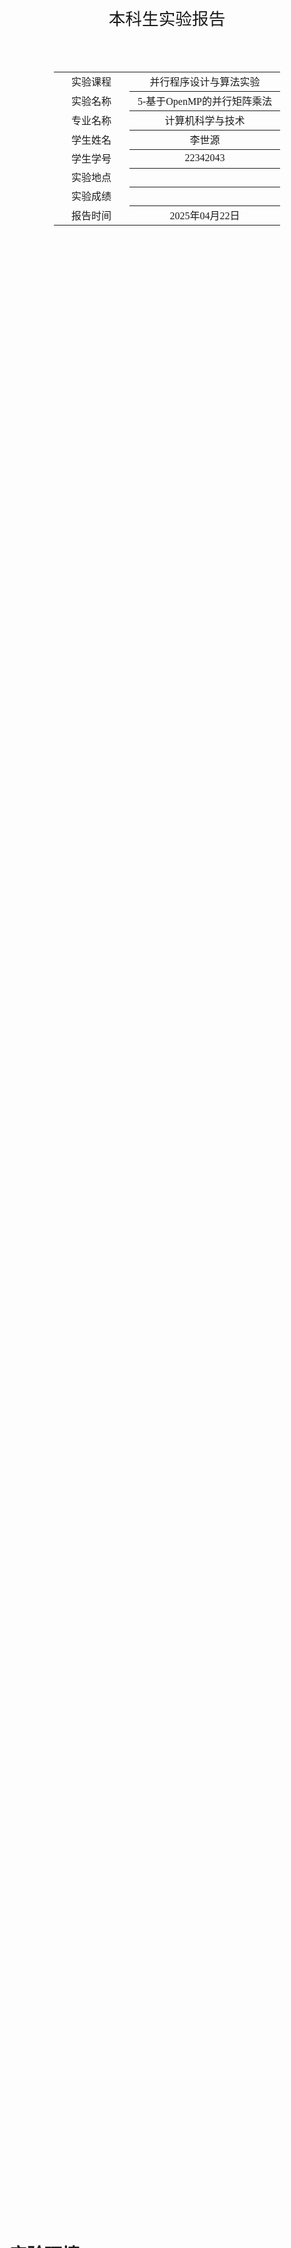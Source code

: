 <div class="cover" style="page-break-after:always;font-family:方正公文仿宋;width:100%;height:100%;border:none;margin: 0 auto;text-align:center;">
    <div style="width:50%;margin: 0 auto;height:0;padding-bottom:10%;">
        </br>
        <img src="../sysu-name.png" alt="校名" style="width:100%;"/>
    </div>
    </br></br>
    <div style="width:40%;margin: 0 auto;height:0;padding-bottom:40%;">
        <img src="../sysu.png" alt="校徽" style="width:100%;"/>
    </div>
		</br></br></br>
    <span style="font-family:华文黑体Bold;text-align:center;font-size:20pt;margin: 10pt auto;line-height:30pt;">本科生实验报告</span>
    </br>
    </br>
    <table style="border:none;text-align:center;width:72%;font-family:仿宋;font-size:14px; margin: 0 auto;">
    <tbody style="font-family:方正公文仿宋;font-size:12pt;">
        <tr style="font-weight:normal;"> 
            <td style="width:20%;text-align:center;">实验课程</td>
            <td style="width:40%;font-weight:normal;border-bottom: 1px solid;text-align:center;font-family:华文仿宋">并行程序设计与算法实验</td>
      </tr>
        <tr style="font-weight:normal;"> 
            <td style="width:20%;text-align:center;">实验名称</td>
            <td style="width:40%;font-weight:normal;border-bottom: 1px solid;text-align:center;font-family:华文仿宋">5-基于OpenMP的并行矩阵乘法</td>
      </tr>
        <tr style="font-weight:normal;"> 
            <td style="width:20%;text-align:center;">专业名称</td>
            <td style="width:40%;font-weight:normal;border-bottom: 1px solid;text-align:center;font-family:华文仿宋">计算机科学与技术</td>
      </tr>
        <tr style="font-weight:normal;"> 
            <td style="width:20%;text-align:center;">学生姓名</td>
            <td style="width:40%;font-weight:normal;border-bottom: 1px solid;text-align:center;font-family:华文仿宋">李世源</td>
      </tr>
        <tr style="font-weight:normal;"> 
            <td style="width:20%;text-align:center;">学生学号</td>
            <td style="width:40%;font-weight:normal;border-bottom: 1px solid;text-align:center;font-family:华文仿宋">22342043</td>
      </tr>
        <tr style="font-weight:normal;"> 
            <td style="width:20%;text-align:center;">实验地点</td>
            <td style="width:40%;font-weight:normal;border-bottom: 1px solid;text-align:center;font-family:华文仿宋"></td>
      </tr>
        <tr style="font-weight:normal;"> 
            <td style="width:20%;text-align:center;">实验成绩</td>
            <td style="width:40%;font-weight:normal;border-bottom: 1px solid;text-align:center;font-family:华文仿宋"></td>
      </tr>
      <tr style="font-weight:normal;"> 
            <td style="width:20%;text-align:center;">报告时间</td>
            <td style="width:40%;font-weight:normal;border-bottom: 1px solid;text-align:center;font-family:华文仿宋">2025年04月22日</td>
      </tr>
    </tbody>              
    </table>
</div>


<!-- 注释语句：导出PDF时会在这里分页，使用 Typora Newsprint 主题放大 125% -->



# 实验环境

我的测试平台处理器是 Intel Xeon E7 处理器，单槽 16 核，Intel 给出的性能信息如下：

| Processor Group                                              | GFLOPS | APP     |
| ------------------------------------------------------------ | ------ | ------- |
| Intel® Xeon® Processor E7-4830 v3 (30M Cache, 2.10 GHz) E7-4830V3 | 403.2  | 0.12096 |

# 代码介绍

- `test1` 目录下为   实现。
- `test2` 目录下为   实现。

`Makefile` 中定义了开发、构建、测试，使用如下：

```shell
# 生成 LSP 配置文件，本实验不需要链接所以这个不太需要
make dev

# 只构建不测试
make build

# 运行全部测试
make test1  # 基于 OpenMP 的通用矩阵乘法
make test2  # 基于 Pthreads 的模拟 OpenMP 机制的通用矩阵乘法

# 单独运行程序
./build/test1  # 基于 OpenMP 的通用矩阵乘法
./build/test2  # 基于 Pthreads 的模拟 OpenMP 机制的通用矩阵乘法

# 清空已构建内容(build 目录)
make clean
```

使用 jupyter notebook 脚本 `draw.ipynb` 根据 `make test1` 和 `make test2`输出的结果 (`build/result.md`) 画图，直观展示测试结果随相关参数的变化情况。实验报告中的曲线图由该脚本生成。

# 1. OpenMP通用矩阵乘法

## 实验要求

使用 OpenMP 实现并行通用矩阵乘法，并通过实验分析不同进程数量、矩阵规模、调度机制时该实现的性能。

**输入**：$m,n,k$ 三个整数，每个整数的取值范围均为 $[128, 2048]$。

**问题描述**：随机生成 $m\times n$ 的矩阵 $A$ 及 $n\times k$ 的矩阵 $B$，并对这两个矩阵进行矩阵乘法运算，得到矩阵 $C$。

**输出**：$A,B,C$ 三个矩阵，及矩阵计算所消耗的时间 $t$。

**要求**：使用 OpenMP 多线程实现并行矩阵乘法，设置不同线程数量（1-16）、矩阵规模（128-2048）、调度模式（默认、静态、动态调度），通过实验分析程序的并行性能。

## 程序实现与性能分析

代码实现和串行实现几乎一样，但是在主要的计算循环前，加上了 OpenMP 指令：

```c
{
	// ......
  #pragma omp parallel for collapse(2) schedule(dynamic)
  for(int i = 0; i < m; i++) {
    for(int j = 0; j < n; j++) {
      for(int l = 0; l < k; l++) {
        C[i * n + j] += A[i * k + l] * B[l * k + j];
      }
    }
  }
	// ......
}
```

其中 `collapse(2)` 指令是展开 2 层嵌套的 for 循环。虽然总共是 3 层的 for 循环嵌套，但是我尝试使用 `collapse(3)` 则会产生数据竞争与冒险，出现死锁程序卡住的现象。

测试得到数据画图如下：

<div style="text-align: center;">
  <img src="images/time-matrix_size.1.png" alt="time-matrix_size.1" style="zoom:30%;" />
  <img src="images/time-num_threads.1.png" alt="time-num_threads.1" style="zoom:30%;" />
</div>

可以看到 16 线程并行计算的时间基本比单线程少了 10 倍的数量级，并行加速了 10 倍左右，符合预期的并行加速效果。

但是上述原始的矩阵乘法效率比较低，后来我还尝试调整循环顺序，代码修改为如下：

```c
{
	// ......
  #pragma omp parallel for collapse(2) schedule(dynamic)
  for(int i = 0; i < m; i++) {
    for(int l = 0; l < k; l++) {
      // 将 A[i][l] 存储在寄存器中，减少内存访问
      double a_il = A[i * k + l];
      for(int j = 0; j < n; j++) {
        C[i * n + j] += a_il * B[k * n + j];
      }
    }
  }
	// ......
}
```

但是这样测试得到的性能结果就会发现并行提升变得不再显著。如下所示：

<div style="text-align: center;">
  <img src="images/time-matrix_size.2.png" alt="time-matrix_size.2" style="zoom:30%;" />
  <img src="images/time-num_threads.2.png" alt="time-num_threads.2" style="zoom:30%;" />
</div>




# 2. 构造基于 Pthreads 的并行 for 循环分解、分配、执行机制

模仿 OpenMP 的 omp_parallel_for 构造基于 Pthreads 的并行 for 循环分解、分配及执行机制。

**问题描述**：生成一个包含 parallel_for 函数的动态链接库（.so）文件，该函数创建多个 Pthreads 线程，并行执行 parallel_for 函数的参数所指定的内容。

**函数参数**：parallel_for 函数的参数应当指明被并行循环的索引信息，循环中所需要执行的内容，并行构造等。以下为 parallel_for 函数的基础定义，实验实现应包括但不限于以下内容：

```c
parallel_for(int start, int end, int inc, void *(*functor)( int,void*), void *arg, int num_threads)
```

-	start, end, inc 分别为循环的开始、结束及索引自增量；
-	functor 为函数指针，定义了每次循环所执行的内容；
-	arg 为 functor 的参数指针，给出了 functor 执行所需的数据；
-	num_threads 为期望产生的线程数量。
-	选做：除上述内容外，还可以考虑调度方式等额外参数。

## 代码实现

在我的程序实现中，我设计了 2 种调度模式：
- 静态调度实现:
  - 计算总迭代次数
  - 将迭代次数平均分配给各线程(剩余迭代分配给前几个线程)
  - 为每个线程设置迭代范围( `start-end` )
- 动态调度实现:
  - 初始化互斥锁和共享变量 `next_iter`
  - 所有线程共享相同的循环范围
  - 线程通过互斥锁获取下一个迭代块
  - 执行完当前块后继续获取新块，直到迭代完成

按照上述设计，构建线程参数结构体 `thread_arg_t`：

```c
typedef struct {
  int start;          // 循环起始值
  int end;            // 循环结束值
  int inc;            // 循环增量
  void *(*functor)(int, void*); // 循环体函数指针
  void *arg;          // 传递给循环体函数的参数
  int chunk_size;     // 动态调度时的块大小
  int schedule_type;  // 调度方式(0:静态, 1:动态)
  pthread_mutex_t *mutex; // 动态调度使用的互斥锁
  int *next_iter;     // 动态调度使用的下一个迭代指针
} thread_arg_t;
```

对于静态调度，实现传递给 `pthread_create` 的工作函数 `thread_work_static`：

```c
static void* thread_work_static(void *arg) {
  thread_arg_t *t_arg = (thread_arg_t*)arg;
  
  // 简单地执行分配给该线程的迭代范围
  for (int i = t_arg->start; i < t_arg->end; i += t_arg->inc) {
    t_arg->functor(i, t_arg->arg);
  }
  
  return NULL;
}
```

对于动态调度，实现传递给 `pthread_create` 的工作函数 `thread_work_dynamic`：

```c
static void* thread_work_dynamic(void *arg) {
  thread_arg_t *t_arg = (thread_arg_t*)arg;
  int chunk = t_arg->chunk_size;
  int current_iter;
  
  while (1) {
    // 使用互斥锁保护共享变量next_iter
    pthread_mutex_lock(t_arg->mutex);
    current_iter = *(t_arg->next_iter);
    *(t_arg->next_iter) += chunk * t_arg->inc;
    pthread_mutex_unlock(t_arg->mutex);
    
    // 检查是否超出范围
    if (current_iter >= t_arg->end) break;
    
    // 执行当前迭代块
    int end_iter = current_iter + chunk * t_arg->inc;
    if (end_iter > t_arg->end) end_iter = t_arg->end;
    
    for (int i = current_iter; i < end_iter; i += t_arg->inc) {
      t_arg->functor(i, t_arg->arg);
    }
  }
  
  return NULL;
}
```

最后在主函数 `parallel_for` 中，：

```c
void parallel_for(
  int start, int end, int inc,
  void *(*functor)(int, void*), void *arg,
  int num_threads, int schedule_type, int chunk_size
) {
  // 绑定主线程到 CPU 0
  bind_thread_to_cpu(pthread_self(), 0);

  // 验证线程数
  // 这里我的机器最多支持 16 核，设置 MAX_NUM_THREADS = 16
  if (num_threads <= 0 || num_threads > MAX_NUM_THREADS) {
    num_threads = 1;
  }
  
  // 分配线程和参数数组
  pthread_t *threads = malloc(num_threads * sizeof(pthread_t));
  thread_arg_t *thread_args = malloc(num_threads * sizeof(thread_arg_t));
  
  if (schedule_type == 0) {  // 静态调度
    // 计算总迭代次数
    int total_iters = (end - start) / inc;
    if ((end - start) % inc != 0) total_iters++;
    
    // 计算每个线程的迭代次数
    int iters_per_thread = total_iters / num_threads;
    int remaining_iters = total_iters % num_threads;
    
    // 分配迭代范围给各线程
    int current_start = start;
    for (int i = num_threads - 1; i >= 0; i--) {
      int iters = iters_per_thread;
      if (i < remaining_iters) iters++;
      
      thread_args[i].start = current_start;
      thread_args[i].end = current_start + iters * inc;
      if (thread_args[i].end > end) thread_args[i].end = end;
      thread_args[i].inc = inc;
      thread_args[i].functor = functor;
      thread_args[i].arg = arg;
      
      current_start = thread_args[i].end;
      
      // 创建线程(主线程执行i=0的任务)
      if(i != 0) {
        pthread_create(&threads[i], NULL, thread_work_static, &thread_args[i]);  
        bind_thread_to_cpu(threads[i], i);
      } else {
        thread_work_static(&thread_args[i]);
      }
    }
  } else {  // 动态调度
    pthread_mutex_t mutex;
    pthread_mutex_init(&mutex, NULL);
    int next_iter = start;  // 共享变量
    
    for (int i = num_threads - 1; i >= 0; i--) {
      thread_args[i].start = start;
      thread_args[i].end = end;
      thread_args[i].inc = inc;
      thread_args[i].functor = functor;
      thread_args[i].arg = arg;
      thread_args[i].chunk_size = chunk_size;
      thread_args[i].schedule_type = schedule_type;
      thread_args[i].mutex = &mutex;
      thread_args[i].next_iter = &next_iter;
      
      // 创建线程(主线程执行i=0的任务)
      if(i != 0) {
        pthread_create(&threads[i], NULL, thread_work_dynamic, &thread_args[i]);
        bind_thread_to_cpu(threads[i], i);
      } else {
        thread_work_dynamic(&thread_args[i]);
      }
    }
  }
  
  // 等待所有线程完成
  for (int i = 1; i < num_threads; i++) {
    pthread_join(threads[i], NULL);
  }
  
  free(threads);
  free(thread_args);
}
```

## 测试分析

为了测试分析，我使用上一个实验 “OpenMP通用矩阵乘法”的代码，将其修改使其调用我实现的 `parallel_for` 函数。首先构建一个传递参数的结构体:

```cpp
typedef struct {
  double *A;
  double *B;
  double *C;
  int n;
  int k;
} GemmArg;
```

然后将原来的三重循环矩阵乘法代码的内部两层改为传递给 `parallel_for` 调用的函数：

```cpp
void* functor(int i, void *arg) {
  GemmArg *args = (GemmArg *)arg;
  double *A = args->A;
  double *B = args->B;
  double *C = args->C;
  int n = args->n;
  int k = args->k;

  for(int j = 0; j < n; j++) {
    for(int l = 0; l < k; l++) {
      C[i * n + j] += A[i * k + l] * B[l * k + j];
    }
  }

  return nullptr;
}
```

设置参数并调用 `parallel_for`：

```cpp
{
  // ......
  Timer *timer = new Timer();  // 开始计时
  
  GemmArg *arg = (GemmArg *)malloc(sizeof(GemmArg));
  arg->A = A;
  arg->B = B;
  arg->C = C;
  arg->n = n;
  arg->k = k;

  parallel_for(0, m, 1, functor, arg, num_threads);

  delete timer;  // 结束计时
  // ......
}
```

测试结果如下：

<div style="text-align: center;">
  <img src="images/time-matrix_size.3.png" alt="time-matrix_size.3" style="zoom:30%;" />
  <img src="images/time-num_threads.3.png" alt="time-num_threads.3" style="zoom:30%;" />
</div>

可以看到 16 线程并行计算的时间基本比单线程少了 10 倍的数量级，并行加速了 10 倍左右，符合预期的并行加速效果。

和先前 OpenMP 实现的程序作对比如下：

<div style="text-align: center;">
  <img src="images/comparison.png" alt="comparison" style="zoom:30%;" />
</div>

可以看到 pthread 实现的模拟 OpenMP 和实际的 OpenMP 在矩阵乘法计算表现的性能已经非常接近。
